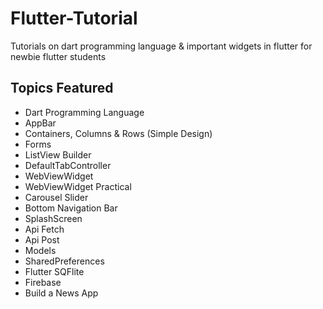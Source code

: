# Flutter-Tutorial

Tutorials on dart programming language & important widgets in flutter for newbie flutter students

## Topics Featured

- Dart Programming Language
- AppBar
- Containers, Columns & Rows (Simple Design)
- Forms
- ListView Builder
- DefaultTabController
- WebViewWidget
- WebViewWidget Practical
- Carousel Slider
- Bottom Navigation Bar
- SplashScreen
- Api Fetch
- Api Post
- Models
- SharedPreferences
- Flutter SQFlite
- Firebase
- Build a News App

